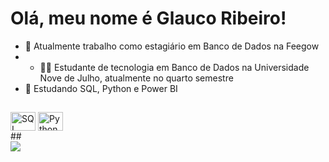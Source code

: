 # Olá, meu nome é Glauco Ribeiro!

- 🏬 Atualmente trabalho como estagiário em Banco de Dados na Feegow
- - 👨‍🏫 Estudante de tecnologia em Banco de Dados na Universidade Nove de Julho, atualmente no quarto semestre
- 📜 Estudando SQL, Python e Power BI
##

<div>
  <img align="center" alt="SQL" height="30" width="40" src="https://cdn.jsdelivr.net/gh/devicons/devicon/icons/mysql/mysql-original.svg">
  <img align="center" alt="Python" height="30" width="40" src="https://cdn.jsdelivr.net/gh/devicons/devicon/icons/python/python-original.svg">
</div>
##
<div> 
  <a href="https://www.linkedin.com/in/glaucoribeiro/" target="_blank"><img src="https://img.shields.io/badge/-LinkedIn-%230077B5?style=for-the-badge&logo=linkedin&logoColor=white" target="_blank"></a> 
</div>
